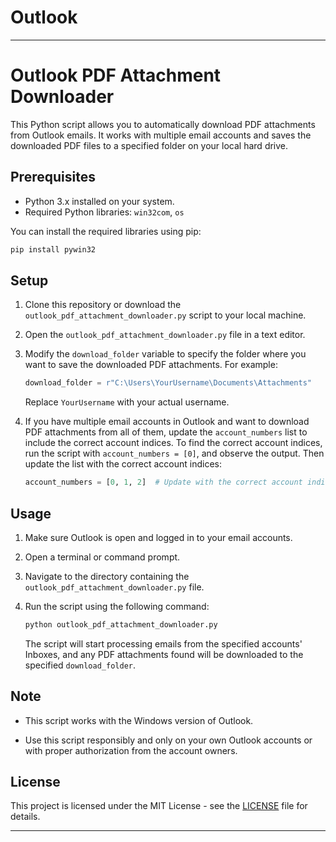 # Outlook
---

# Outlook PDF Attachment Downloader

This Python script allows you to automatically download PDF attachments from Outlook emails. It works with multiple email accounts and saves the downloaded PDF files to a specified folder on your local hard drive.

## Prerequisites

- Python 3.x installed on your system.
- Required Python libraries: `win32com`, `os`

You can install the required libraries using pip:

```bash
pip install pywin32
```

## Setup

1. Clone this repository or download the `outlook_pdf_attachment_downloader.py` script to your local machine.

2. Open the `outlook_pdf_attachment_downloader.py` file in a text editor.

3. Modify the `download_folder` variable to specify the folder where you want to save the downloaded PDF attachments. For example:

   ```python
   download_folder = r"C:\Users\YourUsername\Documents\Attachments"
   ```

   Replace `YourUsername` with your actual username.

4. If you have multiple email accounts in Outlook and want to download PDF attachments from all of them, update the `account_numbers` list to include the correct account indices. To find the correct account indices, run the script with `account_numbers = [0]`, and observe the output. Then update the list with the correct account indices:

   ```python
   account_numbers = [0, 1, 2]  # Update with the correct account indices
   ```

## Usage

1. Make sure Outlook is open and logged in to your email accounts.

2. Open a terminal or command prompt.

3. Navigate to the directory containing the `outlook_pdf_attachment_downloader.py` file.

4. Run the script using the following command:

   ```bash
   python outlook_pdf_attachment_downloader.py
   ```

   The script will start processing emails from the specified accounts' Inboxes, and any PDF attachments found will be downloaded to the specified `download_folder`.

## Note

- This script works with the Windows version of Outlook.

- Use this script responsibly and only on your own Outlook accounts or with proper authorization from the account owners.

## License

This project is licensed under the MIT License - see the [LICENSE](LICENSE) file for details.

---
